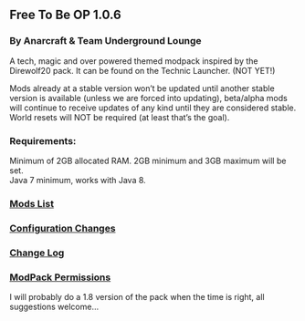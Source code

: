 ## Free To Be OP 1.0.6
### By Anarcraft & Team Underground Lounge

A tech, magic and over powered themed modpack inspired by the Direwolf20 pack.  It can be found on the Technic Launcher. (NOT YET!)

Mods already at a stable version won’t be updated until another stable version is available (unless we are forced into updating), beta/alpha mods will continue to receive updates of any kind until they are considered stable.  World resets will NOT be required (at least that’s the goal).

### Requirements:
Minimum of 2GB allocated RAM.  2GB minimum and 3GB maximum will be set.<br>
Java 7 minimum, works with Java 8.

### [Mods List](Mods-List.md)

### [Configuration Changes](Configuration-Changes.md)

### [Change Log](Change-Log.md)

### [ModPack Permissions](ModPack-Permissions.md)

I will probably do a 1.8 version of the pack when the time is right, all suggestions welcome…
